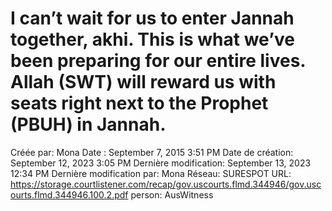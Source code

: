 # I can’t wait for us to enter Jannah together, akhi. This is what we’ve been preparing for our entire lives.  Allah (SWT) will reward us with seats right next to the Prophet (PBUH) in Jannah.

Créée par: Mona
Date : September 7, 2015 3:51 PM
Date de création: September 12, 2023 3:05 PM
Dernière modification: September 13, 2023 12:34 PM
Dernière modification par: Mona
Réseau: SURESPOT
URL: https://storage.courtlistener.com/recap/gov.uscourts.flmd.344946/gov.uscourts.flmd.344946.100.2.pdf
person: AusWitness